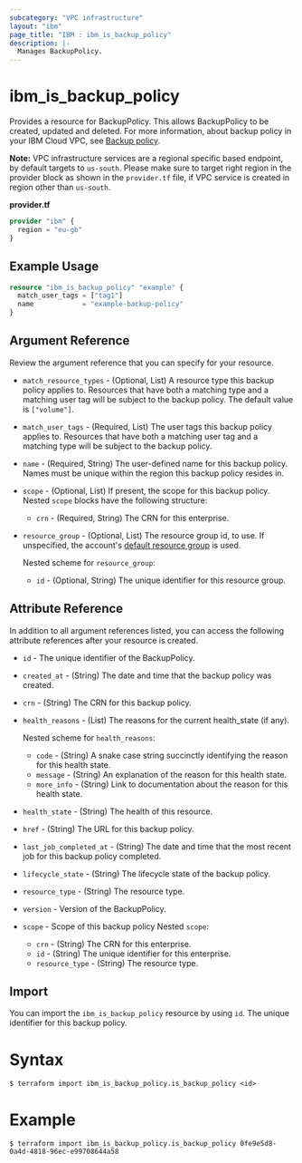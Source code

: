 ```yaml
---
subcategory: "VPC infrastructure"
layout: "ibm"
page_title: "IBM : ibm_is_backup_policy"
description: |-
  Manages BackupPolicy.
---
```


# ibm_is_backup_policy

Provides a resource for BackupPolicy. This allows BackupPolicy to be created, updated and deleted. For more information, about backup policy in your IBM Cloud VPC, see [Backup policy](https://cloud.ibm.com/docs/vpc?topic=vpc-backup-policy-create).

**Note:** 
VPC infrastructure services are a regional specific based endpoint, by default targets to `us-south`. Please make sure to target right region in the provider block as shown in the `provider.tf` file, if VPC service is created in region other than `us-south`.


**provider.tf**

```terraform
provider "ibm" {
  region = "eu-gb"
}
```

## Example Usage

```terraform
resource "ibm_is_backup_policy" "example" {
  match_user_tags = ["tag1"]
  name            = "example-backup-policy"
}
```

## Argument Reference

Review the argument reference that you can specify for your resource.

- `match_resource_types` - (Optional, List) A resource type this backup policy applies to. Resources that have both a matching type and a matching user tag will be subject to the backup policy. The default value is `["volume"]`.
- `match_user_tags` - (Required, List) The user tags this backup policy applies to. Resources that have both a matching user tag and a matching type will be subject to the backup policy.
- `name` - (Required, String) The user-defined name for this backup policy. Names must be unique within the region this backup policy resides in. 
- `scope` - (Optional, List) If present, the scope for this backup policy.
  Nested `scope` blocks have the following structure:
  - `crn` - (Required, String) The CRN for this enterprise.
- `resource_group` - (Optional, List) The resource group id, to use. If unspecified, the account's [default resource group](https://cloud.ibm.com/apidocs/resource-manager#introduction) is used.

  Nested scheme for `resource_group`: 
  - `id` - (Optional, String) The unique identifier for this resource group.
  
## Attribute Reference

In addition to all argument references listed, you can access the following attribute references after your resource is created.

- `id` - The unique identifier of the BackupPolicy.
- `created_at` - (String) The date and time that the backup policy was created.
- `crn` - (String) The CRN for this backup policy.
- `health_reasons` - (List) The reasons for the current health_state (if any).

  Nested scheme for `health_reasons`:
  - `code` - (String) A snake case string succinctly identifying the reason for this health state.
  - `message` - (String) An explanation of the reason for this health state.
  - `more_info` - (String) Link to documentation about the reason for this health state.
- `health_state` - (String) The health of this resource.
- `href` - (String) The URL for this backup policy.
- `last_job_completed_at` - (String) The date and time that the most recent job for this backup policy completed.
- `lifecycle_state` - (String) The lifecycle state of the backup policy.
- `resource_type` - (String) The resource type.
- `version` - Version of the BackupPolicy.
- `scope` - Scope of this backup policy
  Nested `scope`:
    - `crn` - (String) The CRN for this enterprise.
    - `id` - (String) The unique identifier for this enterprise.
    - `resource_type` - (String) The resource type.

## Import

You can import the `ibm_is_backup_policy` resource by using `id`. The unique identifier for this backup policy.

# Syntax
```
$ terraform import ibm_is_backup_policy.is_backup_policy <id>
```

# Example
```
$ terraform import ibm_is_backup_policy.is_backup_policy 0fe9e5d8-0a4d-4818-96ec-e99708644a58
```
